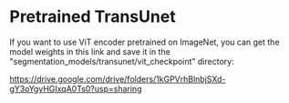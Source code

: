 # Pretrained TransUnet

If you want to use ViT encoder pretrained on ImageNet, you can get the model weights in this link and save it in the "segmentation_models/transunet/vit_checkpoint" directory: 

https://drive.google.com/drive/folders/1kGPVrhBlnbjSXd-gY3oYgyHGIxqA0Ts0?usp=sharing
